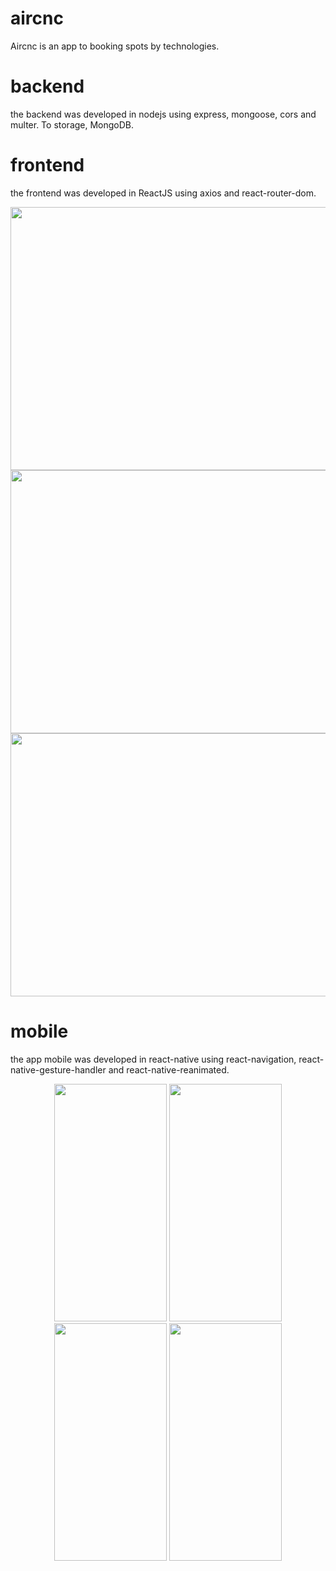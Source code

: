 # aircnc

  Aircnc is an app to booking spots by technologies.

# backend

<p>
  the backend was developed in nodejs using express, mongoose, cors and multer.
  To storage, MongoDB.
</p>

# frontend

<p>
  the frontend was developed in ReactJS using axios and react-router-dom.
</p>

<p align="center">
  <img width="850" height="421" src="https://i.imgsafe.org/0c/0c9f1bd573.png">
  <img width="850" height="421" src="https://i.imgsafe.org/0c/0c9ef42936.png">
  <img width="850" height="421" src="https://i.imgsafe.org/0c/0c9ef230f6.png">
</p>


# mobile

<p>
  the app mobile was developed in react-native using react-navigation,  react-native-gesture-handler and react-native-reanimated.
</p>

<p align="center">
  <img width="180" height="380" src="https://i.imgsafe.org/0f/0ff1e47fd9.png">
  <img width="180" height="380" src="https://i.imgsafe.org/0f/0ff1f81a6d.png">
  <img width="180" height="380" src="https://i.imgsafe.org/0f/0ff214b906.png">
  <img width="180" height="380" src="https://i.imgsafe.org/0f/0ff245b616.png">
</p>

